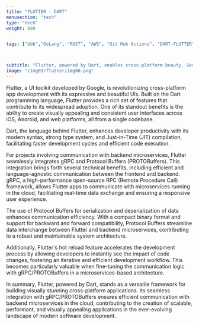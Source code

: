 ```yaml
---
title: "FLUTTER - DART"
menusection: "tech"
type: "tech"
weight: 600


tags: ["bbb","GoLang", "RUST", "AWS", "Git Hub Actions", "DART-FLUTTER", "hugo", "DOCKER", "K8S", "KAFKA", "ESP32"]



subtitle: "Flutter, powered by Dart, enables cross-platform beauty. Seamlessly integrates gRPC/PROTOBuffers for efficient communication with cloud-based microservices."
image: "/img03/flutter/img00.png"
---
```

Flutter, a UI toolkit developed by Google, is revolutionizing cross-platform app development with its expressive and beautiful UIs. Built on the Dart programming language, Flutter provides a rich set of features that contribute to its widespread adoption. One of its standout benefits is the ability to create visually appealing and consistent user interfaces across iOS, Android, and web platforms, all from a single codebase.

Dart, the language behind Flutter, enhances developer productivity with its modern syntax, strong type system, and Just-in-Time (JIT) compilation, facilitating faster development cycles and efficient code execution.

For projects involving communication with backend microservices, Flutter seamlessly integrates gRPC and Protocol Buffers (PROTOBuffers). This integration brings forth several technical benefits, including efficient and language-agnostic communication between the frontend and backend. gRPC, a high-performance open-source RPC (Remote Procedure Call) framework, allows Flutter apps to communicate with microservices running in the cloud, facilitating real-time data exchange and ensuring a responsive user experience.

The use of Protocol Buffers for serialization and deserialization of data enhances communication efficiency. With a compact binary format and support for backward and forward compatibility, Protocol Buffers streamline data interchange between Flutter and backend microservices, contributing to a robust and maintainable system architecture.

Additionally, Flutter&#39;s hot reload feature accelerates the development process by allowing developers to instantly see the impact of code changes, fostering an iterative and efficient development workflow. This becomes particularly valuable when fine-tuning the communication logic with gRPC/PROTOBuffers in a microservices-based architecture.

In summary, Flutter, powered by Dart, stands as a versatile framework for building visually stunning cross-platform applications. Its seamless integration with gRPC/PROTOBuffers ensures efficient communication with backend microservices in the cloud, contributing to the creation of scalable, performant, and visually appealing applications in the ever-evolving landscape of modern software development.
